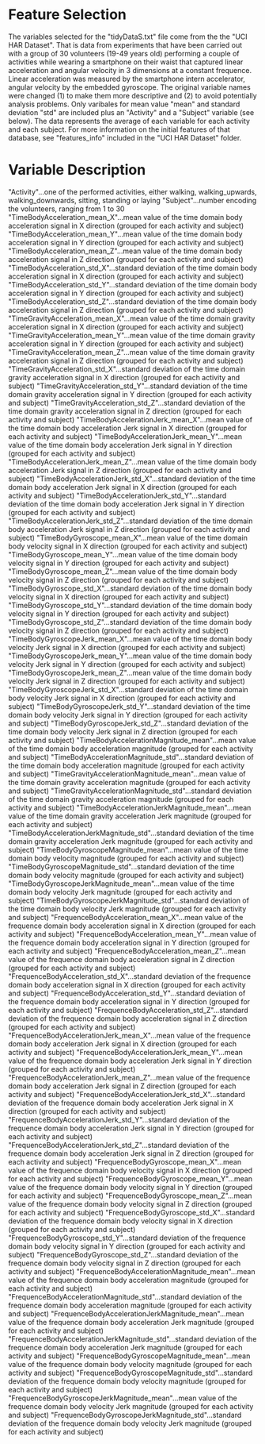 Feature Selection 
=================

The variables selected for the "tidyDataS.txt" file come from the the "UCI HAR Dataset". That is data from experiments that have been carried out with a group of 30 volunteers (19-49 years old) performing a couple of activities while wearing a smartphone on their waist that captured linear acceleration and angular velocity in 3 dimensions at a constant frequence. Linear acceleration was measured by the smartphone intern accelerator, angular velocity by the embedded gyroscope. The original variable names were changed (1) to make them more descriptive and (2) to avoid potentially analysis problems. Only varibales for mean value "mean" and standard deviation "std" are included plus an "Activity" and a "Subject" variable (see below). The data represents the average of each variable for each activity and each subject. For more information on the initial features of that database, see "features_info" included in the "UCI HAR Dataset" folder.

Variable Description
====================

"Activity"...one of the performed activities, either walking, walking_upwards, walking_downwards, sitting, standing or laying
"Subject"...number encoding the volunteers, ranging from 1 to 30
"TimeBodyAcceleration_mean_X"...mean value of the time domain body acceleration signal in X direction (grouped for each activity and subject)
"TimeBodyAcceleration_mean_Y"...mean value of the time domain body acceleration signal in Y direction (grouped for each activity and subject)
"TimeBodyAcceleration_mean_Z"...mean value of the time domain body acceleration signal in Z direction (grouped for each activity and subject)
"TimeBodyAcceleration_std_X"...standard deviation of the time domain body acceleration signal in X direction (grouped for each activity and subject)
"TimeBodyAcceleration_std_Y"...standard deviation of the time domain body acceleration signal in Y direction (grouped for each activity and subject)
"TimeBodyAcceleration_std_Z"...standard deviation of the time domain body acceleration signal in Z direction (grouped for each activity and subject)
"TimeGravityAcceleration_mean_X"...mean value of the time domain gravity acceleration signal in X direction (grouped for each activity and subject)
"TimeGravityAcceleration_mean_Y"...mean value of the time domain gravity acceleration signal in Y direction (grouped for each activity and subject)
"TimeGravityAcceleration_mean_Z"...mean value of the time domain gravity acceleration signal in Z direction (grouped for each activity and subject)
"TimeGravityAcceleration_std_X"...standard deviation of the time domain gravity acceleration signal in X direction (grouped for each activity and subject)
"TimeGravityAcceleration_std_Y"...standard deviation of the time domain gravity acceleration signal in Y direction (grouped for each activity and subject)
"TimeGravityAcceleration_std_Z"...standard deviation of the time domain gravity acceleration signal in Z direction (grouped for each activity and subject)
"TimeBodyAccelerationJerk_mean_X"...mean value of the time domain body acceleration Jerk signal in X direction (grouped for each activity and subject)
"TimeBodyAccelerationJerk_mean_Y"...mean value of the time domain body acceleration Jerk signal in Y direction (grouped for each activity and subject)
"TimeBodyAccelerationJerk_mean_Z"...mean value of the time domain body acceleration Jerk signal in Z direction (grouped for each activity and subject)
"TimeBodyAccelerationJerk_std_X"...standard deviation of the time domain body acceleration Jerk signal in X direction (grouped for each activity and subject)
"TimeBodyAccelerationJerk_std_Y"...standard deviation of the time domain body acceleration Jerk signal in Y direction (grouped for each activity and subject)
"TimeBodyAccelerationJerk_std_Z"...standard deviation of the time domain body acceleration Jerk signal in Z direction (grouped for each activity and subject)
"TimeBodyGyroscope_mean_X"...mean value of the time domain body velocity signal in X direction (grouped for each activity and subject)
"TimeBodyGyroscope_mean_Y"...mean value of the time domain body velocity signal in Y direction (grouped for each activity and subject)
"TimeBodyGyroscope_mean_Z"...mean value of the time domain body velocity signal in Z direction (grouped for each activity and subject)
"TimeBodyGyroscope_std_X"...standard deviation of the time domain body velocity signal in X direction (grouped for each activity and subject)
"TimeBodyGyroscope_std_Y"...standard deviation of the time domain body velocity signal in Y direction (grouped for each activity and subject)
"TimeBodyGyroscope_std_Z"...standard deviation of the time domain body velocity signal in Z direction (grouped for each activity and subject)
"TimeBodyGyroscopeJerk_mean_X"...mean value of the time domain body velocity Jerk signal in X direction (grouped for each activity and subject)
"TimeBodyGyroscopeJerk_mean_Y"...mean value of the time domain body velocity Jerk signal in Y direction (grouped for each activity and subject)
"TimeBodyGyroscopeJerk_mean_Z"...mean value of the time domain body velocity Jerk signal in Z direction (grouped for each activity and subject)
"TimeBodyGyroscopeJerk_std_X"...standard deviation of the time domain body velocity Jerk signal in X direction (grouped for each activity and subject)
"TimeBodyGyroscopeJerk_std_Y"...standard deviation of the time domain body velocity Jerk signal in Y direction (grouped for each activity and subject)
"TimeBodyGyroscopeJerk_std_Z"...standard deviation of the time domain body velocity Jerk signal in Z direction (grouped for each activity and subject)
"TimeBodyAccelerationMagnitude_mean"...mean value of the time domain body acceleration magnitude (grouped for each activity and subject)
"TimeBodyAccelerationMagnitude_std"...standard deviation of the time domain body acceleration magnitude (grouped for each activity and subject)
"TimeGravityAccelerationMagnitude_mean"...mean value of the time domain gravity acceleration magnitude (grouped for each activity and subject)
"TimeGravityAccelerationMagnitude_std"...standard deviation of the time domain gravity acceleration magnitude (grouped for each activity and subject)
"TimeBodyAccelerationJerkMagnitude_mean"...mean value of the time domain gravity acceleration Jerk magnitude (grouped for each activity and subject)
"TimeBodyAccelerationJerkMagnitude_std"...standard deviation of the time domain gravity acceleration Jerk magnitude (grouped for each activity and subject)
"TimeBodyGyroscopeMagnitude_mean"...mean value of the time domain body velocity magnitude (grouped for each activity and subject)
"TimeBodyGyroscopeMagnitude_std"...standard deviation of the time domain body velocity magnitude (grouped for each activity and subject)
"TimeBodyGyroscopeJerkMagnitude_mean"...mean value of the time domain body velocity Jerk magnitude (grouped for each activity and subject)
"TimeBodyGyroscopeJerkMagnitude_std"...standard deviation of the time domain body velocity Jerk magnitude (grouped for each activity and subject)
"FrequenceBodyAcceleration_mean_X"...mean value of the frequence domain body acceleration signal in X direction (grouped for each activity and subject)
"FrequenceBodyAcceleration_mean_Y"...mean value of the frequence domain body acceleration signal in Y direction (grouped for each activity and subject)
"FrequenceBodyAcceleration_mean_Z"...mean value of the frequence domain body acceleration signal in Z direction (grouped for each activity and subject)
"FrequenceBodyAcceleration_std_X"...standard deviation of the frequence domain body acceleration signal in X direction (grouped for each activity and subject)
"FrequenceBodyAcceleration_std_Y"...standard deviation of the frequence domain body acceleration signal in Y direction (grouped for each activity and subject)
"FrequenceBodyAcceleration_std_Z"...standard deviation of the frequence domain body acceleration signal in Z direction (grouped for each activity and subject)
"FrequenceBodyAccelerationJerk_mean_X"...mean value of the frequence domain body acceleration Jerk signal in X direction (grouped for each activity and subject)
"FrequenceBodyAccelerationJerk_mean_Y"...mean value of the frequence domain body acceleration Jerk signal in Y direction (grouped for each activity and subject)
"FrequenceBodyAccelerationJerk_mean_Z"...mean value of the frequence domain body acceleration Jerk signal in Z direction (grouped for each activity and subject)
"FrequenceBodyAccelerationJerk_std_X"...standard deviation of the frequence domain body acceleration Jerk signal in X direction (grouped for each activity and subject)
"FrequenceBodyAccelerationJerk_std_Y"...standard deviation of the frequence domain body acceleration Jerk signal in Y direction (grouped for each activity and subject)
"FrequenceBodyAccelerationJerk_std_Z"...standard deviation of the frequence domain body acceleration Jerk signal in Z direction (grouped for each activity and subject)
"FrequenceBodyGyroscope_mean_X"...mean value of the frequence domain body velocity signal in X direction (grouped for each activity and subject)
"FrequenceBodyGyroscope_mean_Y"...mean value of the frequence domain body velocity signal in Y direction (grouped for each activity and subject)
"FrequenceBodyGyroscope_mean_Z"...mean value of the frequence domain body velocity signal in Z direction (grouped for each activity and subject)
"FrequenceBodyGyroscope_std_X"...standard deviation of the frequence domain body velocity signal in X direction (grouped for each activity and subject)
"FrequenceBodyGyroscope_std_Y"...standard deviation of the frequence domain body velocity signal in Y direction (grouped for each activity and subject)
"FrequenceBodyGyroscope_std_Z"...standard deviation of the frequence domain body velocity signal in Z direction (grouped for each activity and subject)
"FrequenceBodyAccelerationMagnitude_mean"...mean value of the frequence domain body acceleration magnitude (grouped for each activity and subject)
"FrequenceBodyAccelerationMagnitude_std"...standard deviation of the frequence domain body acceleration magnitude (grouped for each activity and subject)
"FrequenceBodyAccelerationJerkMagnitude_mean"...mean value of the frequence domain body acceleration Jerk magnitude (grouped for each activity and subject)
"FrequenceBodyAccelerationJerkMagnitude_std"...standard deviation of the frequence domain body acceleration Jerk magnitude (grouped for each activity and subject)
"FrequenceBodyGyroscopeMagnitude_mean"...mean value of the frequence domain body velocity magnitude (grouped for each activity and subject)
"FrequenceBodyGyroscopeMagnitude_std"...standard deviation of the frequence domain body velocity magnitude (grouped for each activity and subject)
"FrequenceBodyGyroscopeJerkMagnitude_mean"...mean value of the frequence domain body velocity Jerk magnitude (grouped for each activity and subject)
"FrequenceBodyGyroscopeJerkMagnitude_std"...standard deviation of the frequence domain body velocity Jerk magnitude (grouped for each activity and subject)
